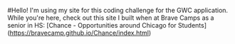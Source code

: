 #Hello!
I'm using my site for this coding challenge for the GWC application.
While you're here, check out this site I built when at Brave Camps as a senior in HS:
[Chance - Opportunities around Chicago for Students] (https://bravecamp.github.io/Chance/index.html)
